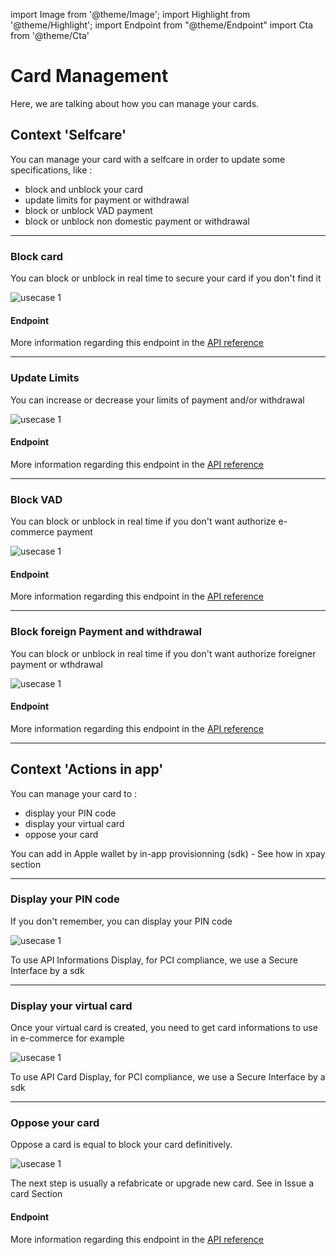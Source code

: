 import Image from '@theme/Image';
import Highlight from '@theme/Highlight';
import Endpoint from "@theme/Endpoint"
import Cta from '@theme/Cta'

# Card Management

Here, we are talking about how you can manage your cards.

## Context 'Selfcare'
You can manage your card with a selfcare in order to update some specifications, like : 
- block and unblock your card
- update limits for payment or withdrawal
- block or unblock VAD payment
- block or unblock non domestic payment or withdrawal

---

### Block card
 
<Highlight type="tip">
 
 You can block or unblock in real time to secure your card if you don't find it
 
</Highlight>

<Image src="docs/Card_Self_Verrou.png" alt="usecase 1"/>

#### Endpoint

More information regarding this endpoint in the [API reference](/api/CardFactory)

<Endpoint apiUrl="/v2.0/cardfactory" path="/api​/v2.0​/card/{cardExternalRef}" method="put"/>

---

### Update Limits
  
<Highlight type="tip">
 
 You can increase or decrease your limits of payment and/or withdrawal

</Highlight>

<Image src="docs/Card_Self_UpdateLimits.png" alt="usecase 1"/>

#### Endpoint

More information regarding this endpoint in the [API reference](/api/CardFactory)

<Endpoint apiUrl="/v2.0/cardfactory" path="/api​/v2.0​/card/{cardExternalRef}" method="put"/>

---

### Block VAD
  
<Highlight type="tip">
 
  You can block or unblock in real time if you don't want authorize e-commerce payment
 
</Highlight>

<Image src="docs/Card_Self_VAD.png" alt="usecase 1"/>

#### Endpoint

More information regarding this endpoint in the [API reference](/api/CardFactory)

<Endpoint apiUrl="/v2.0/cardfactory" path="/api​/v2.0​/card/{cardExternalRef}" method="put"/>

---

### Block foreign Payment and withdrawal
 
<Highlight type="tip">
 
 You can block or unblock in real time if you don't want authorize foreigner payment or wthdrawal
 
</Highlight>

<Image src="docs/Card_Self_ETR.png" alt="usecase 1"/>

#### Endpoint

More information regarding this endpoint in the [API reference](/api/CardFactory)

<Endpoint apiUrl="/v2.0/cardfactory" path="/api​/v2.0​/card/{cardExternalRef}" method="put"/>

---

## Context 'Actions in app'
You can manage your card to : 
- display your PIN code
- display your virtual card
- oppose your card 

<Highlight>
 
 You can add in Apple wallet by in-app provisionning (sdk) - See how in xpay section
 
</Highlight>

---

### Display your PIN code

<Highlight type="tip">
 
 If you don't remember, you can display your PIN code
 
</Highlight>

<Image src="docs/Card_PIN.png" alt="usecase 1"/>

<Highlight type="caution">
 
 To use API Informations Display, for PCI compliance, we use a Secure Interface by a sdk
 
</Highlight>

---

### Display your virtual card

<Highlight type="tip">
 
 Once your virtual card is created, you need to get card informations to use in e-commerce for example
 
</Highlight>

<Image src="docs/Card_Display.png" alt="usecase 1"/>

<Highlight type="caution">
 
 To use API Card Display, for PCI compliance, we use a Secure Interface by a sdk
 
</Highlight>

---

### Oppose your card

<Highlight type="Danger">
 
 Oppose a card is equal to block your card definitively.
 
</Highlight>

<Image src="docs/Card_Oppose.png" alt="usecase 1"/>

<Highlight>
 
 The next step is usually a refabricate or upgrade new card. See in Issue a card Section
 
</Highlight>

#### Endpoint

More information regarding this endpoint in the [API reference](/api/CardFactory)

<Endpoint apiUrl="v2.0/cardfactory" path="/api​/v2.0​/card/{cardExternalRef}/oppose" method="patch"/>

<Cta
  context="doc"
  ui="button"
  link="/api/CardFactory"
  label="Try it out"
/>
